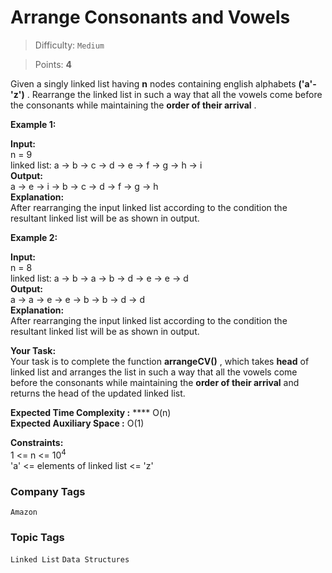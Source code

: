 # Arrange Consonants and Vowels

> Difficulty: `Medium`

> Points: **4**

Given a singly linked list having **n**  nodes containing english alphabets **('a'-'z')** . Rearrange the linked list in such a way that all the vowels come before the consonants while maintaining the **order of their arrival** .

**Example 1:**

**Input:<br />** n = 9<br />linked list: a -> b -> c -> d -> e -> f -> g -> h -> i <br />**Output:**  <br />a -> e -> i -> b -> c -> d -> f -> g -> h<br />**Explanation:**  <br />After rearranging the input linked list according to the condition the resultant linked list will be as shown in output.

**Example 2:**

**Input:<br />** n = 8<br />linked list: a -> b -> a -> b -> d -> e -> e -> d <br />**Output:**  <br />a -> a -> e -> e -> b -> b -> d -> d<br />**Explanation:**  <br />After rearranging the input linked list according to the condition the resultant linked list will be as shown in output.

**Your Task:** <br />Your task is to complete the function **arrangeCV()** , which takes **head**  of linked list and arranges the list in such a way that all the vowels come before the consonants while maintaining the **order of their arrival** and returns the head of the updated linked list.

**Expected Time Complexity :**  **** O(n)<br />**Expected Auxiliary Space :** O(1)

**Constraints:** <br />1 <= n <= 10<sup>4</sup><br />'a' <= elements of linked list <= 'z'

### Company Tags
`Amazon`  
### Topic Tags
`Linked List`  `Data Structures`
